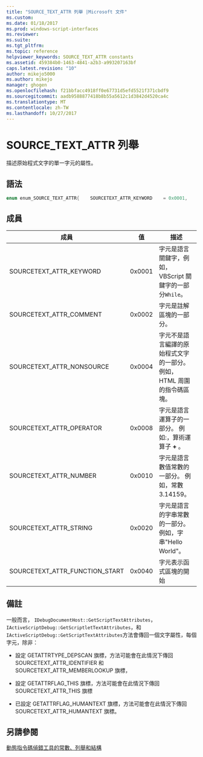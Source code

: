 ```yaml
---
title: "SOURCE_TEXT_ATTR 列舉 |Microsoft 文件"
ms.custom: 
ms.date: 01/18/2017
ms.prod: windows-script-interfaces
ms.reviewer: 
ms.suite: 
ms.tgt_pltfrm: 
ms.topic: reference
helpviewer_keywords: SOURCE_TEXT_ATTR constants
ms.assetid: 459384b0-1463-4841-a2b3-a993207163bf
caps.latest.revision: "10"
author: mikejo5000
ms.author: mikejo
manager: ghogen
ms.openlocfilehash: f21bbfacc4918ff0e67731d5efd5521f371cbdf9
ms.sourcegitcommit: aadb9588877418b8b55a5612c1d3842d4520ca4c
ms.translationtype: MT
ms.contentlocale: zh-TW
ms.lasthandoff: 10/27/2017
---
```

# <a name="sourcetextattr-enumeration"></a>SOURCE_TEXT_ATTR 列舉
描述原始程式文字的單一字元的屬性。  
  
## <a name="syntax"></a>語法  
  
```cpp  
enum enum_SOURCE_TEXT_ATTR{    SOURCETEXT_ATTR_KEYWORD    = 0x0001,    SOURCETEXT_ATTR_COMMENT    = 0x0002,    SOURCETEXT_ATTR_NONSOURCE    = 0x0004,    SOURCETEXT_ATTR_OPERATOR   = 0x0008,    SOURCETEXT_ATTR_NUMBER    = 0x0010,    SOURCETEXT_ATTR_STRING    = 0x0020,    SOURCETEXT_ATTR_FUNCTION_START  = 0x0040};  
```  
  
## <a name="members"></a>成員  
  
|成員|值|描述|  
|------------|-----------|-----------------|  
|SOURCETEXT_ATTR_KEYWORD|0x0001|字元是語言關鍵字，例如，VBScript 關鍵字的一部分`While`。|  
|SOURCETEXT_ATTR_COMMENT|0x0002|字元是註解區塊的一部分。|  
|SOURCETEXT_ATTR_NONSOURCE|0x0004|字元不是語言編譯的原始程式文字的一部分。 例如，HTML 周圍的指令碼區塊。|  
|SOURCETEXT_ATTR_OPERATOR|0x0008|字元是語言運算子的一部分。 例如:，算術運算子 **+** 。|  
|SOURCETEXT_ATTR_NUMBER|0x0010|字元是語言數值常數的一部分。  例如，常數 3.14159。|  
|SOURCETEXT_ATTR_STRING|0x0020|字元是語言的字串常數的一部分。 例如，字串"Hello World"。|  
|SOURCETEXT_ATTR_FUNCTION_START|0x0040|字元表示函式區塊的開始|  
  
## <a name="remarks"></a>備註  
 一般而言， `IDebugDocumentHost::GetScriptTextAttributes`， `IActiveScriptDebug::GetScriptletTextAttributes`，和`IActiveScriptDebug::GetScriptTextAttributes`方法會傳回一個文字屬性，每個字元，除非：  
  
-   設定 GETATTRTYPE_DEPSCAN 旗標，方法可能會在此情況下傳回 SOURCETEXT_ATTR_IDENTIFIER 和 SOURCETEXT_ATTR_MEMBERLOOKUP 旗標，  
  
-   設定 GETATTRFLAG_THIS 旗標，方法可能會在此情況下傳回 SOURCETEXT_ATTR_THIS 旗標  
  
-   已設定 GETATTRFLAG_HUMANTEXT 旗標，方法可能會在此情況下傳回 SOURCETEXT_ATTR_HUMANTEXT 旗標。  
  
## <a name="see-also"></a>另請參閱  
 [動態指令碼偵錯工具的常數、列舉和結構](../../winscript/reference/active-script-debugger-constants-enumerations-and-structures.md)